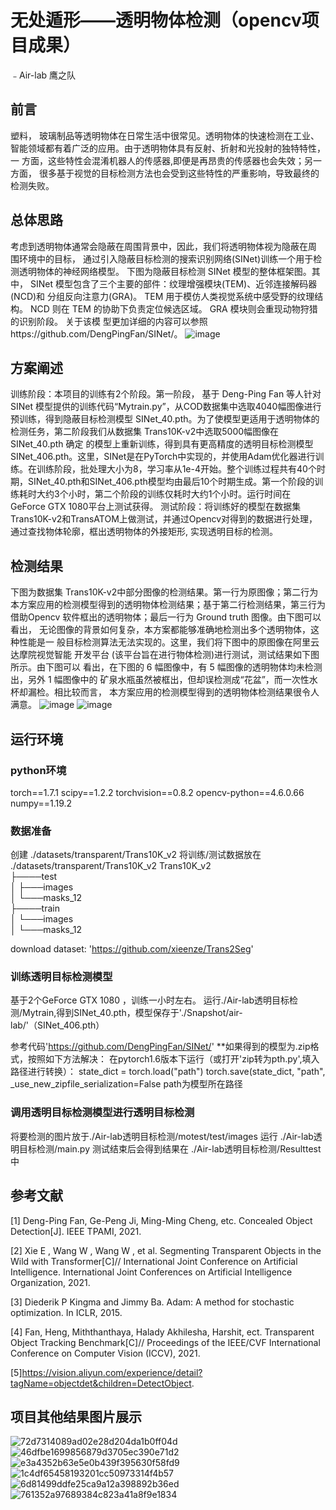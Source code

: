 # 无处遁形——透明物体检测（opencv项目成果）
﹣Air-lab 鹰之队

## 前言
塑料， 玻璃制品等透明物体在日常生活中很常见。透明物体的快速检测在工业、
智能领域都有着广泛的应用。由于透明物体具有反射、折射和光投射的独特特性，一
方面，这些特性会混淆机器人的传感器,即便是再昂贵的传感器也会失效；另一方面，
很多基于视觉的目标检测方法也会受到这些特性的严重影响，导致最终的检测失败。

## 总体思路
考虑到透明物体通常会隐蔽在周围背景中，因此，我们将透明物体视为隐蔽在周
围环境中的目标， 通过引入隐蔽目标检测的搜索识别网络(SINet)训练一个用于检
测透明物体的神经网络模型。 下图为隐蔽目标检测 SINet 模型的整体框架图。其中，
SINet 模型包含了三个主要的部件：纹理增强模块(TEM)、近邻连接解码器(NCD)和
分组反向注意力(GRA)。 TEM 用于模仿人类视觉系统中感受野的纹理结构。 NCD 则在
TEM 的协助下负责定位候选区域。 GRA 模块则会重现动物狩猎的识别阶段。 关于该模
型更加详细的内容可以参照https://github.com/DengPingFan/SINet/。
![image](https://user-images.githubusercontent.com/120435702/208241730-7236b7c0-45d0-4950-ad27-c1c0c92ea105.png)

## 方案阐述
训练阶段：本项目的训练有2个阶段。第一阶段， 基于 Deng-Ping Fan 等人针对 SINet 模型提供的训练代码“Mytrain.py”，从COD数据集中选取4040幅图像进行预训练，得到隐蔽目标检测模型 SINet_40.pth。为了使模型更适用于透明物体的检测任务，第二阶段我们从数据集 Trans10K-v2中选取5000幅图像在 SINet_40.pth 确定 的模型上重新训练，得到具有更高精度的透明目标检测模型 SINet_406.pth。这里，SINet是在PyTorch中实现的，并使用Adam优化器进行训练。在训练阶段，批处理大小为8，学习率从1e-4开始。整个训练过程共有40个时期，SINet_40.pth和SINet_406.pth模型均由最后10个时期生成。第一个阶段的训练耗时大约3个小时，第二个阶段的训练仅耗时大约1个小时。运行时间在GeForce GTX 1080平台上测试获得。
测试阶段：将训练好的模型在数据集Trans10K-v2和TransATOM上做测试，并通过Opencv对得到的数据进行处理，通过查找物体轮廓，框出透明物体的外接矩形,
实现透明目标的检测。

## 检测结果
下图为数据集 Trans10K-v2中部分图像的检测结果。第一行为原图像；第二行为本方案应用的检测模型得到的透明物体检测结果；基于第二行检测结果，第三行为借助Opencv 软件框出的透明物体；最后一行为 Ground truth 图像。由下图可以看出， 无论图像的背景如何复杂，本方案都能够准确地检测出多个透明物体，这种性能是一 般目标检测算法无法实现的。这里，我们将下图中的原图像在阿里云达摩院视觉智能 开发平台 (该平台旨在进行物体检测)进行测试，测试结果如下图所示。由下图可以 看出，在下图的 6 幅图像中，有 5 幅图像的透明物体均未检测出，另外 1 幅图像中的 矿泉水瓶虽然被框出，但却误检测成“花盆”，而一次性水杯却漏检。相比较而言，
本方案应用的检测模型得到的透明物体检测结果很令人满意。
![image](https://user-images.githubusercontent.com/120435702/208242080-e483e053-e78a-42bd-9495-fede0a1e0544.png)
![image](https://user-images.githubusercontent.com/120435702/208242103-4131e639-5eec-4a3f-9f31-8ad0f9b027e2.png)


## 运行环境
### python环境
torch==1.7.1
scipy==1.2.2
torchvision==0.8.2
opencv-python==4.6.0.66
numpy==1.19.2

### 数据准备
创建 ./datasets/transparent/Trans10K_v2 
将训练/测试数据放在 ./datasets/transparent/Trans10K_v2
 Trans10K_v2  
 ├────test  
 │    ├───images  
 │    └───masks_12  
 ├────train  
 │    └───images  
 │    └───masks_12  
      
 download dataset: 'https://github.com/xieenze/Trans2Seg'

### 训练透明目标检测模型
基于2个GeForce GTX 1080 ，训练一小时左右。
运行./Air-lab透明目标检测/Mytrain,得到SINet_40.pth，模型保存于'./Snapshot/air-lab/'（SINet_406.pth）

参考代码'https://github.com/DengPingFan/SINet/'
**如果得到的模型为.zip格式，按照如下方法解决：
在pytorch1.6版本下运行（或打开'zip转为pth.py',填入路径进行转换）：
state_dict = torch.load("path")
torch.save(state_dict, "path", _use_new_zipfile_serialization=False
path为模型所在路径

### 调用透明目标检测模型进行透明目标检测
将要检测的图片放于./Air-lab透明目标检测/motest/test/images
运行 ./Air-lab透明目标检测/main.py
测试结束后会得到结果在 ./Air-lab透明目标检测/Resulttest 中

## 参考文献
[1] Deng-Ping Fan, Ge-Peng Ji, Ming-Ming Cheng, etc. Concealed Object Detection[J]. IEEE TPAMI, 2021. 

[2] Xie E , Wang W , Wang W , et al. Segmenting Transparent Objects in the Wild with Transformer[C]// International Joint
Conference on Artificial Intelligence. International Joint Conferences on Artificial Intelligence Organization, 2021. 

[3] Diederik P Kingma and Jimmy Ba. Adam: A method for stochastic optimization. In ICLR, 2015. 

[4] Fan, Heng, Miththanthaya, Halady Akhilesha, Harshit, ect. Transparent Object Tracking
Benchmark[C]// Proceedings of the IEEE/CVF International Conference on Computer Vision (ICCV), 2021. 

[5]https://vision.aliyun.com/experience/detail?tagName=objectdet&children=DetectObject.

## 项目其他结果图片展示
![72d7314089ad02e28d204da1b0ff04d](https://user-images.githubusercontent.com/120435702/208233610-d843787e-64ae-4e7f-a85e-2c50bfa2a685.jpg)
![46dfbe1699856879d3705ec390e71d2](https://user-images.githubusercontent.com/120435702/208233611-56f29db7-8d09-440c-aeda-7f6e936aaf8f.jpg)
![e3a4352b63e5e0b439f395630f58fd9](https://user-images.githubusercontent.com/120435702/208233619-cb7e3077-5801-41ff-afd7-9a3f27a64575.jpg)
![1c4df65458193201cc50973314f4b57](https://user-images.githubusercontent.com/120435702/208233623-a46a0141-b023-43b2-859d-372f05cffd5d.jpg)
![6d81499ddfe25ca9a12a398892b36ed](https://user-images.githubusercontent.com/120435702/208233625-0a337bb0-501c-49c1-82b5-859c6275d7fe.jpg)
![761352a97689384c823a41a8f9e1834](https://user-images.githubusercontent.com/120435702/208233630-360a547f-42fb-4a6e-bdcc-986101e1205d.jpg)

